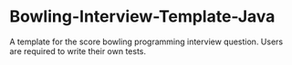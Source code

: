 # Bowling-Interview-Template-Java
A template for the score bowling programming interview question. Users are required to write their own tests.
